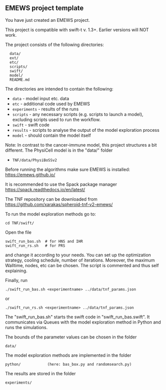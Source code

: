 EMEWS project template
-----------------------

You have just created an EMEWS project.

This project is compatible with swift-t v. 1.3+. Earlier
versions will NOT work.

The project consists of the following directories:

```
  data/
  ext/
  etc/
  scripts/
  swift/
  model/
  README.md
```
The directories are intended to contain the following:

 * `data` - model input etc. data
 * `etc` - additional code used by EMEWS
 * `experiments` - results of the runs
 * `scripts` - any necessary scripts (e.g. scripts to launch a model), excluding
    scripts used to run the workflow.
 * `swift` - swift code
 * `results` - scripts to analyse the output of the model exploration process
 * `model` - should contain the model itself

Note: In contrast to the cancer-immune model, this project structures 
a bit different. The PhysiCell model is in the "data/" folder
 * `TNF/data/PhysiBoSSv2`

Before running the algorithms make sure EMEWS is installed:
	https://emews.github.io/
	
It is recommended to use the Spack package manager
	https://spack.readthedocs.io/en/latest/
	
The TNF repository can be downloaded from
	https://github.com/xarakas/spheroid-tnf-v2-emews/
	
 
To run the model exploration methods go to:

	cd TNF/swift/

Open the file
	
	swift_run_bas.sh  # for HNS and IHR
	swift_run_rs.sh   # for PRS
	
and change it according to your needs. You can set up the optimization strategy, 
cooling schedule, number of iterations. Moreover, the maximum Walltime, 
nodes, etc can be chosen. The script is commented and thus self explaining.

Finally, run

	./swift_run_bas.sh <experimentname> ../data/tnf_params.json

or 

	./swift_run_rs.sh <experimentname> ../data/tnf_params.json

The "swift_run_bas.sh" starts the swift code in "swift_run_bas.swift". 
It communicates via Queues with the model exploration method in Python 
and runs the simulations. 

The bounds of the parameter values can be chosen in the folder
	
	data/ 

The model exploration methods are implemented in the folder 
	
	python/            (here: bas_box.py and randomsearch.py)
	
	
The results are stored in the folder

	experiments/
